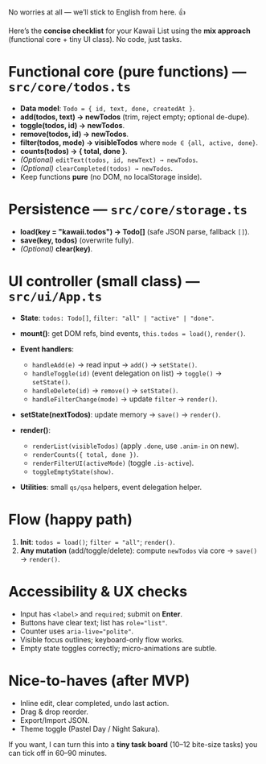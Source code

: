 No worries at all — we’ll stick to English from here. 👍

Here’s the **concise checklist** for your Kawaii List using the **mix approach** (functional core + tiny UI class). No code, just tasks.

# Functional core (pure functions) — `src/core/todos.ts`

- **Data model**: `Todo = { id, text, done, createdAt }`.
- **add(todos, text) → newTodos** (trim, reject empty; optional de-dupe).
- **toggle(todos, id) → newTodos**.
- **remove(todos, id) → newTodos**.
- **filter(todos, mode) → visibleTodos** where `mode ∈ {all, active, done}`.
- **counts(todos) → { total, done }**.
- _(Optional)_ `editText(todos, id, newText) → newTodos`.
- _(Optional)_ `clearCompleted(todos) → newTodos`.
- Keep functions **pure** (no DOM, no localStorage inside).

# Persistence — `src/core/storage.ts`

- **load(key = "kawaii.todos") → Todo\[]** (safe JSON parse, fallback `[]`).
- **save(key, todos)** (overwrite fully).
- _(Optional)_ **clear(key)**.

# UI controller (small class) — `src/ui/App.ts`

- **State**: `todos: Todo[]`, `filter: "all" | "active" | "done"`.
- **mount()**: get DOM refs, bind events, `this.todos = load()`, `render()`.
- **Event handlers**:

  - `handleAdd(e)` → read input → `add()` → `setState()`.
  - `handleToggle(id)` (event delegation on list) → `toggle()` → `setState()`.
  - `handleDelete(id)` → `remove()` → `setState()`.
  - `handleFilterChange(mode)` → update `filter` → `render()`.

- **setState(nextTodos)**: update memory → `save()` → `render()`.
- **render()**:

  - `renderList(visibleTodos)` (apply `.done`, use `.anim-in` on new).
  - `renderCounts({ total, done })`.
  - `renderFilterUI(activeMode)` (toggle `.is-active`).
  - `toggleEmptyState(show)`.

- **Utilities**: small `qs/qsa` helpers, event delegation helper.

# Flow (happy path)

1. **Init**: `todos = load()`; `filter = "all"`; `render()`.
2. **Any mutation** (add/toggle/delete): compute `newTodos` via core → `save()` → `render()`.

# Accessibility & UX checks

- Input has `<label>` and `required`; submit on **Enter**.
- Buttons have clear text; list has `role="list"`.
- Counter uses `aria-live="polite"`.
- Visible focus outlines; keyboard-only flow works.
- Empty state toggles correctly; micro-animations are subtle.

# Nice-to-haves (after MVP)

- Inline edit, clear completed, undo last action.
- Drag & drop reorder.
- Export/Import JSON.
- Theme toggle (Pastel Day / Night Sakura).

If you want, I can turn this into a **tiny task board** (10–12 bite-size tasks) you can tick off in 60–90 minutes.
